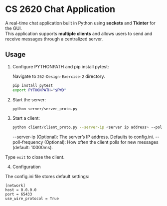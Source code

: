 # CS 2620 Chat Application

A real-time chat application built in Python using **sockets** and **Tkinter** for the GUI.  
This application supports **multiple clients** and allows users to send and receive messages through a centralized server.

## Usage

1. Configure PYTHONPATH and pip install pytest:

    Navigate to `262-Design-Exercise-2` directory.

    ```bash
    pip install pytest
    export PYTHONPATH="$PWD"
    ```

2. Start the server:

    ```bash
    python server/server_proto.py
    ```

3. Start a client:

    ```bash
    python client/client_proto.py --server-ip <server ip address> --poll-frequency <frequency to poll the server for messages>
    ```

    --server-ip (Optional): The server’s IP address. Defaults to config.ini.
    --poll-frequency (Optional): How often the client polls for new messages (default: 10000ms).

Type `exit` to close the client.

4. Configuration

The config.ini file stores default settings:

```
[network]
host = 0.0.0.0
port = 65433
use_wire_protocol = True
```
